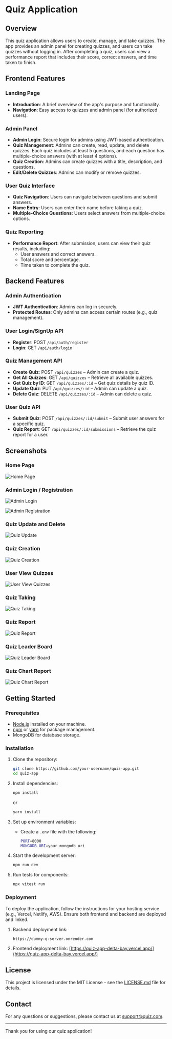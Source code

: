 # Quiz Application

## Overview

This quiz application allows users to create, manage, and take quizzes. The app provides an admin panel for creating quizzes, and users can take quizzes without logging in. After completing a quiz, users can view a performance report that includes their score, correct answers, and time taken to finish.

## Frontend Features

### Landing Page
- **Introduction**: A brief overview of the app's purpose and functionality.
- **Navigation**: Easy access to quizzes and admin panel (for authorized users).

### Admin Panel
- **Admin Login**: Secure login for admins using JWT-based authentication.
- **Quiz Management**: Admins can create, read, update, and delete quizzes. Each quiz includes at least 5 questions, and each question has multiple-choice answers (with at least 4 options).
- **Quiz Creation**: Admins can create quizzes with a title, description, and questions.
- **Edit/Delete Quizzes**: Admins can modify or remove quizzes.

### User Quiz Interface
- **Quiz Navigation**: Users can navigate between questions and submit answers.
- **Name Entry**: Users can enter their name before taking a quiz.
- **Multiple-Choice Questions**: Users select answers from multiple-choice options.

### Quiz Reporting
- **Performance Report**: After submission, users can view their quiz results, including:
  - User answers and correct answers.
  - Total score and percentage.
  - Time taken to complete the quiz.

## Backend Features

### Admin Authentication
- **JWT Authentication**: Admins can log in securely.
- **Protected Routes**: Only admins can access certain routes (e.g., quiz management).

### User Login/SignUp API
- **Register**: POST `/api/auth/register`
- **Login**: GET `/api/auth/login`


### Quiz Management API
- **Create Quiz**: POST `/api/quizzes` – Admin can create a quiz.
- **Get All Quizzes**: GET `/api/quizzes` – Retrieve all available quizzes.
- **Get Quiz by ID**: GET `/api/quizzes/:id` – Get quiz details by quiz ID.
- **Update Quiz**: PUT `/api/quizzes/:id` – Admin can update a quiz.
- **Delete Quiz**: DELETE `/api/quizzes/:id` – Admin can delete a quiz.

### User Quiz API
- **Submit Quiz**: POST `/api/quizzes/:id/submit` – Submit user answers for a specific quiz.
- **Quiz Report**: GET `/api/quizzes/:id/submissions` – Retrieve the quiz report for a user.

## Screenshots

### Home Page
![Home Page](https://media.discordapp.net/attachments/1165275866897580074/1282409832451936256/Screenshot_2024-09-08_235554.png?ex=66df40ba&is=66ddef3a&hm=6107eeaa72ba166a6656d6b14481f99b55fed8c311f9279b98fd645eacf8e63c&=&format=webp&quality=lossless&width=1396&height=778)

### Admin Login / Registration
![Admin Login](https://media.discordapp.net/attachments/1165275866897580074/1282409886491086889/Screenshot_2024-09-09_000648.png?ex=66df40c6&is=66ddef46&hm=91e3409defe70ccbe139b44d40eef1877479e71cb369be08417f329896d817eb&=&format=webp&quality=lossless&width=1389&height=778)

![Admin Registration](https://media.discordapp.net/attachments/1165275866897580074/1282409887804162088/Screenshot_2024-09-09_000636.png?ex=66df40c7&is=66ddef47&hm=11b8257c5dadf39702e98a8acca583bf2a1ca6b54d23be56399195373506935a&=&format=webp&quality=lossless&width=1392&height=778)

### Quiz Update and Delete
![Quiz Update](https://media.discordapp.net/attachments/1165275866897580074/1282409887472550009/Screenshot_2024-09-09_000002.png?ex=66df40c7&is=66ddef47&hm=5a1275171af0f69c23d33d3219d2ecc71d5b1591cf5b7d8c52781e24a817df77&=&format=webp&quality=lossless&width=1399&height=778)


### Quiz Creation
![Quiz Creation](https://media.discordapp.net/attachments/1165275866897580074/1282409886969364520/Screenshot_2024-09-08_235945.png?ex=66df40c7&is=66ddef47&hm=5c92b25c2c241f1d6e4694550f78e629bb8dcf26825ac50019374df5f6a06b0c&=&format=webp&quality=lossless&width=1395&height=778)

### User View Quizzes
![User View Quizzes](https://media.discordapp.net/attachments/1165275866897580074/1282409832787345449/Screenshot_2024-09-08_235613.png?ex=66df40ba&is=66ddef3a&hm=dcc275505e22181ea1b8a59a2f6dff3965f267955613cf871b3d6cf5cc1112de&=&format=webp&quality=lossless&width=1395&height=778)

### Quiz Taking
![Quiz Taking](https://media.discordapp.net/attachments/1165275866897580074/1282409833835921471/Screenshot_2024-09-08_235711.png?ex=66df40ba&is=66ddef3a&hm=f639500316bdd5f08ee5ffe530c0a7d0463f607514830ab300c59a6fe54e62f5&=&format=webp&quality=lossless&width=1389&height=778)

### Quiz Report
![Quiz Report](https://media.discordapp.net/attachments/1165275866897580074/1282409834150367262/Screenshot_2024-09-08_235734.png?ex=66df40ba&is=66ddef3a&hm=35a1a5e0cd30beca5609c8f85d6f182ef437a7a98b0411378f9718e343419241&=&format=webp&quality=lossless&width=1395&height=778)

### Quiz Leader Board
![Quiz Leader Board](https://media.discordapp.net/attachments/1165275866897580074/1282409834440036476/Screenshot_2024-09-08_235749.png?ex=66df40ba&is=66ddef3a&hm=dda18c2830ab0c39baa2d90e864c7de0282c76e5bab135b99d9eda924745e13b&=&format=webp&quality=lossless&width=1395&height=778)

### Quiz Chart Report
![Quiz Chart Report](https://media.discordapp.net/attachments/1165275866897580074/1282409834792222740/Screenshot_2024-09-08_235803.png?ex=66df40ba&is=66ddef3a&hm=448ce761ca26f4c12a228c376175297343bf607cb99437adb10a9ab2ec251aeb&=&format=webp&quality=lossless&width=1396&height=778)

## Getting Started

### Prerequisites
- [Node.js](https://nodejs.org/) installed on your machine.
- [npm](https://www.npmjs.com/) or [yarn](https://yarnpkg.com/) for package management.
- MongoDB for database storage.

### Installation

1. Clone the repository:
    ```sh
    git clone https://github.com/your-username/quiz-app.git
    cd quiz-app
    ```

2. Install dependencies:
    ```sh
    npm install
    ```
    or
    ```sh
    yarn install
    ```

3. Set up environment variables:
   - Create a `.env` file with the following:
     ```sh
     PORT=8000
     MONGODB_URI=your_mongodb_uri
     ```

4. Start the development server:
    ```sh
    npm run dev
    ```

5. Run tests for components:
    ```sh
    npx vitest run
    ```

### Deployment

To deploy the application, follow the instructions for your hosting service (e.g., Vercel, Netlify, AWS). Ensure both frontend and backend are deployed and linked.

1. Backend deployment link:
    ```sh
    https://dummy-q-server.onrender.com
    ```

2. Frontend deployment link:  [https://quiz-app-delta-bay.vercel.app/](https://quiz-app-delta-bay.vercel.app/)
   


## License
This project is licensed under the MIT License - see the [LICENSE.md](LICENSE.md) file for details.

## Contact

For any questions or suggestions, please contact us at support@quiz.com.

---

Thank you for using our quiz application!
